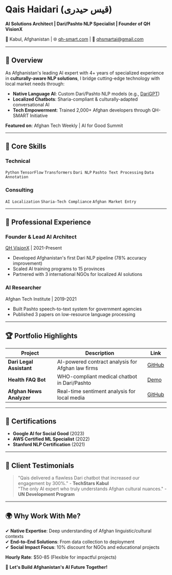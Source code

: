 # Qais Haidari (قیس حیدری)  
**AI Solutions Architect | Dari/Pashto NLP Specialist | Founder of QH VisionX**  

📍 Kabul, Afghanistan | 🌐 [qh-smart.com](https://qh-smart.com) | 📧 qhsmartai@gmail.com  

---

## 🚀 **Overview**  
As Afghanistan's leading AI expert with 4+ years of specialized experience in **culturally-aware NLP solutions**, I bridge cutting-edge technology with local market needs through:  

- **Native Language AI**: Custom Dari/Pashto NLP models (e.g., [DariGPT](https://github.com/QH-SmartAI/DariGPT))  
- **Localized Chatbots**: Sharia-compliant & culturally-adapted conversational AI  
- **Tech Empowerment**: Trained 2,000+ Afghan developers through QH-SMART Initiative  

**Featured on**: Afghan Tech Weekly | AI for Good Summit  

---

## 🔧 **Core Skills**  
### **Technical**  
`Python` `TensorFlow` `Transformers` `Dari NLP` `Pashto Text Processing` `Data Annotation`  

### **Consulting**  
`AI Localization` `Sharia-Tech Compliance` `Afghan Market Entry`  

---

## 💼 **Professional Experience**  

### **Founder & Lead AI Architect**  
[QH VisionX](https://qh-smart.com) | 2021-Present  
- Developed Afghanistan's first Dari NLP pipeline (78% accuracy improvement)  
- Scaled AI training programs to 15 provinces  
- Partnered with 3 international NGOs for localized AI solutions  

### **AI Researcher**  
Afghan Tech Institute | 2019-2021  
- Built Pashto speech-to-text system for government agencies  
- Published 3 papers on low-resource language processing  

---

## 🏆 **Portfolio Highlights**  
| Project | Description | Link |  
|---------|------------|------|  
| **Dari Legal Assistant** | AI-powered contract analysis for Afghan law firms | [GitHub](https://github.com/QH-SmartAI/Dari-Legal-AI) |  
| **Health FAQ Bot** | WHO-compliant medical chatbot in Dari/Pashto | [Demo](https://qh-smart.com/healthbot) |  
| **Afghan News Analyzer** | Real-time sentiment analysis for local media | [GitHub](https://github.com/QH-SmartAI/Afghan-News-NLP) |  

---

## 📜 **Certifications**  
- **Google AI for Social Good** (2023)  
- **AWS Certified ML Specialist** (2022)  
- **Stanford NLP Certification** (2021)  

---

## 💬 **Client Testimonials**  
> "Qais delivered a flawless Dari chatbot that increased our engagement by 300%." - **TechStars Kabul**  
> "The only AI expert who truly understands Afghan cultural nuances." - **UN Development Program**  

---

## 🌍 **Why Work With Me?**  
✔ **Native Expertise**: Deep understanding of Afghan linguistic/cultural contexts  
✔ **End-to-End Solutions**: From data collection to deployment  
✔ **Social Impact Focus**: 10% discount for NGOs and educational projects  

**Hourly Rate**: $50-85 (Flexible for impactful projects)  

🔗 **Let's Build Afghanistan's AI Future Together!**  
